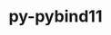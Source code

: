 ---
title: "py-pybind11"
layout: cache
categories: [package, develop-2025-04-20]
meta: {"compilers": ["apple-clang@16.0.0", "gcc@11.1.0", "gcc@11.4.0", "gcc@12.3.0", "gcc@13.2.0", "gcc@7.5.0", "intel-oneapi-compilers@2025.1.0"], "num_specs": 30, "num_specs_by_stack": {"data-vis-sdk": 1, "e4s": 4, "e4s-neoverse-v2": 3, "e4s-oneapi": 3, "e4s-rocm-external": 1, "hep": 1, "ml-darwin-aarch64-mps": 5, "ml-linux-aarch64-cpu": 5, "ml-linux-aarch64-cuda": 5, "ml-linux-x86_64-cpu": 5, "ml-linux-x86_64-cuda": 5, "ml-linux-x86_64-rocm": 5, "radiuss": 1, "root": 30, "tutorial": 1}, "oss": ["sequoia", "ubuntu18.04", "ubuntu20.04", "ubuntu22.04", "ubuntu24.04"], "platforms": ["darwin", "linux"], "stacks": ["data-vis-sdk", "e4s", "e4s-neoverse-v2", "e4s-oneapi", "e4s-rocm-external", "hep", "ml-darwin-aarch64-mps", "ml-linux-aarch64-cpu", "ml-linux-aarch64-cuda", "ml-linux-x86_64-cpu", "ml-linux-x86_64-cuda", "ml-linux-x86_64-rocm", "radiuss", "root", "tutorial"], "targets": ["aarch64", "neoverse_v2", "x86_64_v3"], "versions": ["2.13.6"]}
spec_details: [{"compiler": "gcc@13.2.0", "hash": "2b3gair6qhvl5vvlgx27m2zvfqbhmwi2", "os": "ubuntu24.04", "platform": "linux", "size": "-", "stacks": ["ml-linux-aarch64-cpu", "ml-linux-aarch64-cuda", "root"], "target": "aarch64", "variants": ["build_system=cmake", "build_type=Release", "generator=ninja", "+ipo"], "versions": ["2.13.6"]}, {"compiler": "gcc@13.2.0", "hash": "5fxbaevjnlg4ymk4fr6f3pft2kr2intb", "os": "ubuntu24.04", "platform": "linux", "size": "-", "stacks": ["ml-linux-x86_64-cpu", "ml-linux-x86_64-cuda", "ml-linux-x86_64-rocm", "root"], "target": "x86_64_v3", "variants": ["build_system=cmake", "build_type=Release", "generator=ninja", "+ipo"], "versions": ["2.13.6"]}, {"compiler": "gcc@11.4.0", "hash": "5jtex6i3hzsp7rqvabgh37ur4pvg4r5m", "os": "ubuntu22.04", "platform": "linux", "size": "-", "stacks": ["e4s", "root"], "target": "x86_64_v3", "variants": ["build_system=cmake", "build_type=Release", "generator=ninja", "+ipo"], "versions": ["2.13.6"]}, {"compiler": "gcc@13.2.0", "hash": "6bseratjtstz6iw4b5wb62ft54b426b3", "os": "ubuntu24.04", "platform": "linux", "size": "-", "stacks": ["ml-linux-aarch64-cpu", "ml-linux-aarch64-cuda", "root"], "target": "aarch64", "variants": ["build_system=cmake", "build_type=Release", "generator=ninja", "+ipo"], "versions": ["2.13.6"]}, {"compiler": "gcc@13.2.0", "hash": "6fbk2euojmwwma5qc3mis6dbrnsw4ybo", "os": "ubuntu24.04", "platform": "linux", "size": "-", "stacks": ["ml-linux-x86_64-cpu", "ml-linux-x86_64-cuda", "ml-linux-x86_64-rocm", "root"], "target": "x86_64_v3", "variants": ["build_system=cmake", "build_type=Release", "generator=ninja", "+ipo"], "versions": ["2.13.6"]}, {"compiler": "gcc@13.2.0", "hash": "7ose2ua6yrbnuzgjq5nmf3pquzcr37fv", "os": "ubuntu24.04", "platform": "linux", "size": "-", "stacks": ["ml-linux-aarch64-cpu", "ml-linux-aarch64-cuda", "root"], "target": "aarch64", "variants": ["build_system=cmake", "build_type=Release", "generator=ninja", "+ipo"], "versions": ["2.13.6"]}, {"compiler": "apple-clang@16.0.0", "hash": "7sdzcixtlbdbzrxe7bd52jk4wpcnbxw7", "os": "sequoia", "platform": "darwin", "size": "-", "stacks": ["ml-darwin-aarch64-mps", "root"], "target": "aarch64", "variants": ["build_system=cmake", "build_type=Release", "generator=ninja", "+ipo"], "versions": ["2.13.6"]}, {"compiler": "gcc@13.2.0", "hash": "7vzu3ceephc2qtfdcepyreclg25pf74e", "os": "ubuntu24.04", "platform": "linux", "size": "-", "stacks": ["ml-linux-x86_64-rocm", "root"], "target": "x86_64_v3", "variants": ["build_system=cmake", "build_type=Release", "generator=ninja", "+ipo"], "versions": ["2.13.6"]}, {"compiler": "gcc@13.2.0", "hash": "bsyuzlxdqbdpt5qa3qasoe4opsouiere", "os": "ubuntu24.04", "platform": "linux", "size": "-", "stacks": ["ml-linux-x86_64-cpu", "ml-linux-x86_64-cuda", "ml-linux-x86_64-rocm", "root"], "target": "x86_64_v3", "variants": ["build_system=cmake", "build_type=Release", "generator=ninja", "+ipo"], "versions": ["2.13.6"]}, {"compiler": "gcc@12.3.0", "hash": "ca2rp75aspmivhbzemndybt47lawwqlx", "os": "ubuntu22.04", "platform": "linux", "size": "-", "stacks": ["root", "tutorial"], "target": "x86_64_v3", "variants": ["build_system=cmake", "build_type=Release", "generator=ninja", "+ipo"], "versions": ["2.13.6"]}, {"compiler": "apple-clang@16.0.0", "hash": "cvmjft3oom2hs6jpq7itbp3q226idngo", "os": "sequoia", "platform": "darwin", "size": "-", "stacks": ["ml-darwin-aarch64-mps", "root"], "target": "aarch64", "variants": ["build_system=cmake", "build_type=Release", "generator=ninja", "+ipo"], "versions": ["2.13.6"]}, {"compiler": "gcc@11.4.0", "hash": "gaswebm4lgidliaqhguqkcykwi54hvyj", "os": "ubuntu22.04", "platform": "linux", "size": "-", "stacks": ["hep", "root"], "target": "x86_64_v3", "variants": ["build_system=cmake", "build_type=Release", "generator=ninja", "+ipo"], "versions": ["2.13.6"]}, {"compiler": "gcc@11.4.0", "hash": "intstsp5indkdqt3c62mz2wc4lbisip4", "os": "ubuntu22.04", "platform": "linux", "size": "-", "stacks": ["e4s", "e4s-rocm-external", "root"], "target": "x86_64_v3", "variants": ["build_system=cmake", "build_type=Release", "generator=ninja", "+ipo"], "versions": ["2.13.6"]}, {"compiler": "gcc@11.1.0", "hash": "k5apfkt4peri7k5t4mskkcwdnmuia55y", "os": "ubuntu20.04", "platform": "linux", "size": "-", "stacks": ["data-vis-sdk", "root"], "target": "x86_64_v3", "variants": ["build_system=cmake", "build_type=Release", "generator=ninja", "+ipo"], "versions": ["2.13.6"]}, {"compiler": "apple-clang@16.0.0", "hash": "lt2ecvkkpjapx6357q2t4ijloddscbpx", "os": "sequoia", "platform": "darwin", "size": "-", "stacks": ["ml-darwin-aarch64-mps", "root"], "target": "aarch64", "variants": ["build_system=cmake", "build_type=Release", "generator=ninja", "+ipo"], "versions": ["2.13.6"]}, {"compiler": "gcc@7.5.0", "hash": "pa7nz7uqy357qbfiouip2u325x7hztm4", "os": "ubuntu18.04", "platform": "linux", "size": "-", "stacks": ["radiuss", "root"], "target": "x86_64_v3", "variants": ["build_system=cmake", "build_type=Release", "generator=ninja", "+ipo"], "versions": ["2.13.6"]}, {"compiler": "intel-oneapi-compilers@2025.1.0", "hash": "r6lt3nnrmcqvjhdhwylseqk2kehbon43", "os": "ubuntu22.04", "platform": "linux", "size": "-", "stacks": ["e4s-oneapi", "root"], "target": "x86_64_v3", "variants": ["build_system=cmake", "build_type=Release", "generator=ninja", "+ipo"], "versions": ["2.13.6"]}, {"compiler": "intel-oneapi-compilers@2025.1.0", "hash": "riwglrobffp4uz2cqmwlyjvbfajzh3az", "os": "ubuntu22.04", "platform": "linux", "size": "-", "stacks": ["e4s-oneapi", "root"], "target": "x86_64_v3", "variants": ["build_system=cmake", "build_type=Release", "generator=ninja", "+ipo"], "versions": ["2.13.6"]}, {"compiler": "apple-clang@16.0.0", "hash": "rppnio6dffvm6m2txlrwh2jkzn2i2lzk", "os": "sequoia", "platform": "darwin", "size": "-", "stacks": ["ml-darwin-aarch64-mps", "root"], "target": "aarch64", "variants": ["build_system=cmake", "build_type=Release", "generator=ninja", "+ipo"], "versions": ["2.13.6"]}, {"compiler": "gcc@13.2.0", "hash": "se7zb7zsn6dqyz2avjak5rpk53zwfljf", "os": "ubuntu24.04", "platform": "linux", "size": "-", "stacks": ["ml-linux-aarch64-cpu", "ml-linux-aarch64-cuda", "root"], "target": "aarch64", "variants": ["build_system=cmake", "build_type=Release", "generator=ninja", "+ipo"], "versions": ["2.13.6"]}, {"compiler": "gcc@13.2.0", "hash": "smvkmkow6qaik7s6f73wjbfmyudrxeqh", "os": "ubuntu24.04", "platform": "linux", "size": "-", "stacks": ["ml-linux-x86_64-cpu", "ml-linux-x86_64-cuda", "ml-linux-x86_64-rocm", "root"], "target": "x86_64_v3", "variants": ["build_system=cmake", "build_type=Release", "generator=ninja", "+ipo"], "versions": ["2.13.6"]}, {"compiler": "apple-clang@16.0.0", "hash": "tnk2ilxunvwhpqk4v7k7ltf3bah3w3pc", "os": "sequoia", "platform": "darwin", "size": "-", "stacks": ["ml-darwin-aarch64-mps", "root"], "target": "aarch64", "variants": ["build_system=cmake", "build_type=Release", "generator=ninja", "+ipo"], "versions": ["2.13.6"]}, {"compiler": "gcc@11.4.0", "hash": "txr5trqnzx674pxqxzcmpx2nfwvqnbkq", "os": "ubuntu22.04", "platform": "linux", "size": "-", "stacks": ["e4s", "root"], "target": "x86_64_v3", "variants": ["build_system=cmake", "build_type=Release", "generator=ninja", "+ipo"], "versions": ["2.13.6"]}, {"compiler": "gcc@11.4.0", "hash": "u3sybatmwpmlnj5r6g5qk5wjhqxngija", "os": "ubuntu22.04", "platform": "linux", "size": "-", "stacks": ["e4s", "root"], "target": "x86_64_v3", "variants": ["build_system=cmake", "build_type=Release", "generator=ninja", "+ipo"], "versions": ["2.13.6"]}, {"compiler": "gcc@13.2.0", "hash": "ud5dxyz5uaoxqyak6vudqc4htrhzaj4j", "os": "ubuntu24.04", "platform": "linux", "size": "-", "stacks": ["ml-linux-aarch64-cpu", "ml-linux-aarch64-cuda", "root"], "target": "aarch64", "variants": ["build_system=cmake", "build_type=Release", "generator=ninja", "+ipo"], "versions": ["2.13.6"]}, {"compiler": "gcc@11.4.0", "hash": "uoodq5kftggsddddaauik3y2eoz27rn2", "os": "ubuntu22.04", "platform": "linux", "size": "-", "stacks": ["e4s-neoverse-v2", "root"], "target": "neoverse_v2", "variants": ["build_system=cmake", "build_type=Release", "generator=ninja", "+ipo"], "versions": ["2.13.6"]}, {"compiler": "intel-oneapi-compilers@2025.1.0", "hash": "wm7esamtutfrfclttltja2qs74s6rigt", "os": "ubuntu22.04", "platform": "linux", "size": "-", "stacks": ["e4s-oneapi", "root"], "target": "x86_64_v3", "variants": ["build_system=cmake", "build_type=Release", "generator=ninja", "+ipo"], "versions": ["2.13.6"]}, {"compiler": "gcc@11.4.0", "hash": "zcc263tucwweneoisxqperdnyipfqcrz", "os": "ubuntu22.04", "platform": "linux", "size": "-", "stacks": ["e4s-neoverse-v2", "root"], "target": "neoverse_v2", "variants": ["build_system=cmake", "build_type=Release", "generator=ninja", "+ipo"], "versions": ["2.13.6"]}, {"compiler": "gcc@13.2.0", "hash": "zj3thowypzcbg6eer3hp7o4m2cxhh2xb", "os": "ubuntu24.04", "platform": "linux", "size": "-", "stacks": ["ml-linux-x86_64-cpu", "ml-linux-x86_64-cuda", "root"], "target": "x86_64_v3", "variants": ["build_system=cmake", "build_type=Release", "generator=ninja", "+ipo"], "versions": ["2.13.6"]}, {"compiler": "gcc@11.4.0", "hash": "zml3iy7e7yesrjkkzfmflgh72xzzeic5", "os": "ubuntu22.04", "platform": "linux", "size": "-", "stacks": ["e4s-neoverse-v2", "root"], "target": "neoverse_v2", "variants": ["build_system=cmake", "build_type=Release", "generator=ninja", "+ipo"], "versions": ["2.13.6"]}]
---
